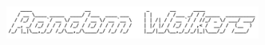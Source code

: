 
![randomwalkers](https://github.com/xianyuzhang0709/RandomWalks/blob/master/static/static_medias/RW-ascii.png)
